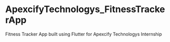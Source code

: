 # ApexcifyTechnologys_FitnessTrackerApp
Fitness Tracker App built using Flutter for Apexcify Technologys Internship
